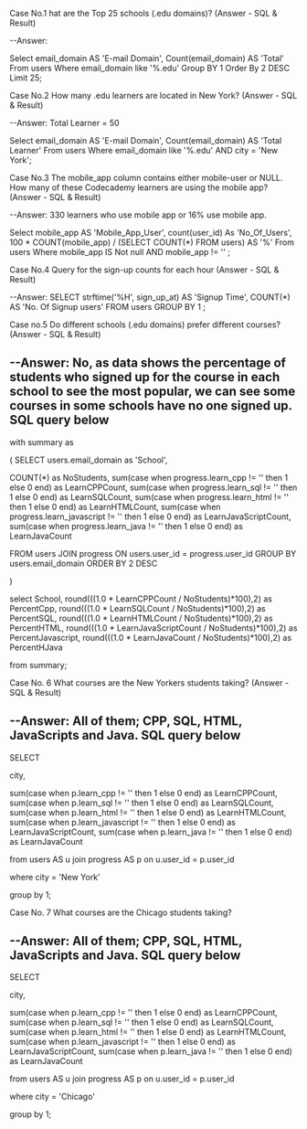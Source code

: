 Case No.1 
hat are the Top 25 schools (.edu domains)? (Answer - SQL & Result)

--Answer: 

Select email_domain AS 'E-mail Domain',
Count(email_domain) AS 'Total'
From users
Where email_domain like '%.edu'
Group BY 1
Order By 2 DESC
Limit 25;


Case No.2 
How many .edu learners are located in New York?  (Answer - SQL & Result)

--Answer: Total Learner = 50

Select email_domain AS 'E-mail Domain',
Count(email_domain) AS 'Total Learner'
From users
Where email_domain like '%.edu' AND city = 'New York';


Case No.3
The mobile_app column contains either mobile-user or NULL. How many of these Codecademy learners are using the mobile app? (Answer - SQL & Result)

--Answer: 330 learners who use mobile app or 16% use mobile app.

Select mobile_app AS 'Mobile_App_User',
count(user_id) As 'No_Of_Users',
100 * COUNT(mobile_app) / (SELECT COUNT(*) FROM users) AS '%'
From users
Where mobile_app IS Not null
AND mobile_app != '' ;

Case No.4
Query for the sign-up counts for each hour  (Answer - SQL & Result)

--Answer: 
SELECT
  strftime('%H', sign_up_at) AS 'Signup Time',
  COUNT(*) AS 'No. Of Signup users' 
FROM users 
GROUP BY 1 ;


Case no.5 
Do different schools (.edu domains) prefer different courses? (Answer - SQL & Result)

--Answer: No, as data shows the percentage of students who signed up for the course in each school to see the most popular, we can see some courses in some schools have no one signed up. 
SQL query below
----------------

with summary as

(
SELECT
users.email_domain as 'School',

COUNT(*) as NoStudents,
sum(case when progress.learn_cpp != '' then 1 else 0 end) as LearnCPPCount,
sum(case when progress.learn_sql != '' then 1 else 0 end) as LearnSQLCount,
sum(case when progress.learn_html != '' then 1 else 0 end) as LearnHTMLCount,
sum(case when progress.learn_javascript != '' then 1 else 0 end) as LearnJavaScriptCount,
sum(case when progress.learn_java != '' then 1 else 0 end) as LearnJavaCount

FROM users JOIN progress ON users.user_id = progress.user_id
GROUP BY users.email_domain
ORDER BY 2 DESC

)

select
School,
round(((1.0 * LearnCPPCount / NoStudents)*100),2) as PercentCpp,
round(((1.0 * LearnSQLCount / NoStudents)*100),2) as PercentSQL,
round(((1.0 * LearnHTMLCount / NoStudents)*100),2) as PercentHTML,
round(((1.0 * LearnJavaScriptCount / NoStudents)*100),2) as PercentJavascript,
round(((1.0 * LearnJavaCount / NoStudents)*100),2) as PercentHJava

from summary;


Case No. 6 
What courses are the New Yorkers students taking? (Answer - SQL & Result)

--Answer: All of them; CPP, SQL, HTML, JavaScripts and Java. 
SQL query below
-----------------------------------------------

SELECT

city,

sum(case when p.learn_cpp != '' then 1 else 0 end) as LearnCPPCount,
sum(case when p.learn_sql != '' then 1 else 0 end) as LearnSQLCount,
sum(case when p.learn_html != '' then 1 else 0 end) as LearnHTMLCount,
sum(case when p.learn_javascript != '' then 1 else 0 end) as LearnJavaScriptCount,
sum(case when p.learn_java != '' then 1 else 0 end) as LearnJavaCount

from users AS u
join progress AS p
on u.user_id = p.user_id

where city = 'New York'

group by 1;


Case No. 7
What courses are the Chicago students taking?

--Answer: All of them; CPP, SQL, HTML, JavaScripts and Java. 
SQL query below
------------------------------

SELECT

city,

sum(case when p.learn_cpp != '' then 1 else 0 end) as LearnCPPCount,
sum(case when p.learn_sql != '' then 1 else 0 end) as LearnSQLCount,
sum(case when p.learn_html != '' then 1 else 0 end) as LearnHTMLCount,
sum(case when p.learn_javascript != '' then 1 else 0 end) as LearnJavaScriptCount,
sum(case when p.learn_java != '' then 1 else 0 end) as LearnJavaCount

from users AS u
join progress AS p
on u.user_id = p.user_id

where city = 'Chicago'

group by 1;
